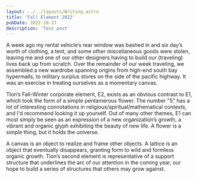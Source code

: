 ```yaml
---
layout: ../../layouts/Writing.astro
title: 'Fall Element 2022'
pubDate: 2022-10-27
description: 'Test post'
---
```


A week ago my rental vehicle’s rear window was bashed in and six day’s worth of clothing, a tent, and some other miscellaneous goods were stolen, leaving me and one of our other designers having to build our (traveling) lives back up from scratch. Over the remainder of our week traveling, we assembled a new wardrobe spanning origins from high-end south bay hypermalls, to military surplus stores on the side of the pacific highway. It was an exercise in treating ourselves as a momentary canvas.

Tlon’s Fall-Winter corporate element, E2, exists as an obvious contrast to E1, which took the form of a simple pentamerous flower. The number "5" has a lot of interesting connotations in religious/spiritual/mathematical contexts, and I'd recommend looking it up yourself. Out of many other themes, E1 can most simply be seen as an expression of a new organization’s growth, a vibrant and organic glyph exhibiting the beauty of new life. A flower is a simple thing, but it holds the universe.

A canvas is an object to realize and frame other objects. A lattice is an object that eventually disappears, granting form to wild and formless organic growth. Tlon’s second element is representative of a support structure that underlines the arc of our attention in the coming year, our hope to build a series of structures that others may grow against.